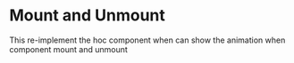 # Mount and Unmount

This re-implement the hoc component when can show the animation when component mount and unmount
